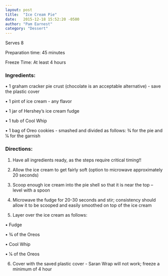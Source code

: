 ```yaml
---
layout: post
title:  "Ice Cream Pie"
date:   2015-12-18 15:52:20 -0500
author: "Pam Earnest"
category: "Dessert"
---
```

Serves 8 

Preparation time: 45 minutes 

Freeze Time: At least 4 hours

### Ingredients:

• 1 graham cracker pie crust (chocolate is an acceptable alternative) - save the plastic cover

• 1 pint of ice cream - any flavor

• 1 jar of Hershey’s ice cream fudge

• 1 tub of Cool Whip

• 1 bag of Oreo cookies - smashed and divided as follows: 3⁄4 for the pie and 1⁄4 for the garnish

### Directions:

1. Have all ingredients ready, as the steps require critical timing!!

2. Allow the ice cream to get fairly soft (option to microwave approximately 20 seconds)

3. Scoop enough ice cream into the pie shell so that it is near the top – level with a spoon

4. Microwave the fudge for 20-30 seconds and stir; consistency should allow it to be scooped and easily smoothed on top of the ice cream

5. Layer over the ice cream as follows:

• Fudge

• 3⁄4 of the Oreos

• Cool Whip

• 1⁄4 of the Oreos

6. Cover with the saved plastic cover - Saran Wrap will not work; freeze a minimum of 4 hour